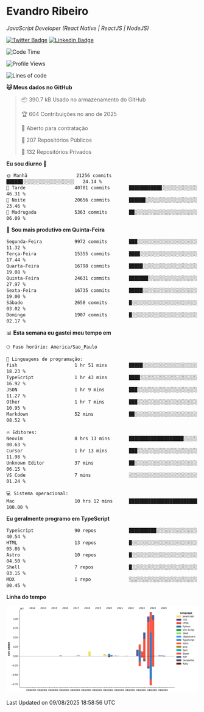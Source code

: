 # Evandro **Ribeiro**

*JavaScript Developer (React Native | ReactJS | NodeJS)*

[![Twitter Badge](https://img.shields.io/badge/-@ribeiroevandro-201B2D?style=flat-square&labelColor=201B2D&logo=twitter&logoColor=white&link=https://twitter.com/ribeiroevandro)](https://twitter.com/ribeiroevandro) 
[![Linkedin Badge](https://img.shields.io/badge/-Evandro%20Ribeiro-201B2D?style=flat-square&logo=Linkedin&logoColor=white&link=https://www.linkedin.com/in/ribeiroevandro)](https://www.linkedin.com/in/ribeiroevandro) 


<!--START_SECTION:waka-->
![Code Time](http://img.shields.io/badge/Code%20Time-4%2C613%20hrs%2041%20mins-blue)

![Profile Views](http://img.shields.io/badge/Visualizac%C3%B5es%20do%20perfil-0-blue)

![Lines of code](https://img.shields.io/badge/Desde%20o%20Hello%20World%20eu%20escrevi-49.3%20million%20linhas%20de%20c%C3%B3digo-blue)

**🐱 Meus dados no GitHub** 

> 📦 390.7 kB Usado no armazenamento do GitHub 
 > 
> 🏆 604 Contribuições no ano de 2025
 > 
> 💼 Aberto para contratação
 > 
> 📜 207 Repositórios Públicos 
 > 
> 🔑 132 Repositórios Privados 
 > 
**Eu sou diurno 🐤** 

```text
🌞 Manhã                  21256 commits       ██████░░░░░░░░░░░░░░░░░░░   24.14 % 
🌆 Tarde                  40781 commits       ████████████░░░░░░░░░░░░░   46.31 % 
🌃 Noite                  20656 commits       ██████░░░░░░░░░░░░░░░░░░░   23.46 % 
🌙 Madrugada              5363 commits        ██░░░░░░░░░░░░░░░░░░░░░░░   06.09 % 
```
📅 **Sou mais produtivo em Quinta-Feira** 

```text
Segunda-Feira            9972 commits        ███░░░░░░░░░░░░░░░░░░░░░░   11.32 % 
Terça-Feira              15355 commits       ████░░░░░░░░░░░░░░░░░░░░░   17.44 % 
Quarta-Feira             16798 commits       █████░░░░░░░░░░░░░░░░░░░░   19.08 % 
Quinta-Feira             24631 commits       ███████░░░░░░░░░░░░░░░░░░   27.97 % 
Sexta-Feira              16735 commits       █████░░░░░░░░░░░░░░░░░░░░   19.00 % 
Sábado                   2658 commits        █░░░░░░░░░░░░░░░░░░░░░░░░   03.02 % 
Domingo                  1907 commits        █░░░░░░░░░░░░░░░░░░░░░░░░   02.17 % 
```


📊 **Esta semana eu gastei meu tempo em** 

```text
🕑︎ Fuso horário: America/Sao_Paulo

💬 Linguagens de programação: 
fish                     1 hr 51 mins        █████░░░░░░░░░░░░░░░░░░░░   18.23 % 
TypeScript               1 hr 43 mins        ████░░░░░░░░░░░░░░░░░░░░░   16.92 % 
JSON                     1 hr 9 mins         ███░░░░░░░░░░░░░░░░░░░░░░   11.27 % 
Other                    1 hr 7 mins         ███░░░░░░░░░░░░░░░░░░░░░░   10.95 % 
Markdown                 52 mins             ██░░░░░░░░░░░░░░░░░░░░░░░   08.52 % 

🔥 Editores: 
Neovim                   8 hrs 13 mins       ████████████████████░░░░░   80.63 % 
Cursor                   1 hr 13 mins        ███░░░░░░░░░░░░░░░░░░░░░░   11.98 % 
Unknown Editor           37 mins             ██░░░░░░░░░░░░░░░░░░░░░░░   06.15 % 
VS Code                  7 mins              ░░░░░░░░░░░░░░░░░░░░░░░░░   01.24 % 

💻 Sistema operacional: 
Mac                      10 hrs 12 mins      █████████████████████████   100.00 % 
```

**Eu geralmente programo em TypeScript** 

```text
TypeScript               90 repos            ██████████░░░░░░░░░░░░░░░   40.54 % 
HTML                     13 repos            █░░░░░░░░░░░░░░░░░░░░░░░░   05.86 % 
Astro                    10 repos            █░░░░░░░░░░░░░░░░░░░░░░░░   04.50 % 
Shell                    7 repos             █░░░░░░░░░░░░░░░░░░░░░░░░   03.15 % 
MDX                      1 repo              ░░░░░░░░░░░░░░░░░░░░░░░░░   00.45 % 
```



**Linha do tempo**

![Lines of Code chart](https://raw.githubusercontent.com/ribeiroevandro/ribeiroevandro/main/assets/bar_graph.png)


 Last Updated on 09/08/2025 18:58:56 UTC
<!--END_SECTION:waka-->
